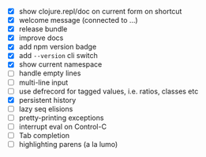 - [x] show clojure.repl/doc on current form on shortcut
- [x] welcome message (connected to ...)
- [x] release bundle
- [x] improve docs
- [x] add npm version badge
- [x] add `--version` cli switch
- [x] show current namespace
- [ ] handle empty lines
- [ ] multi-line input
- [ ] use defrecord for tagged values, i.e. ratios, classes etc
- [x] persistent history
- [ ] lazy seq elisions
- [ ] pretty-printing exceptions
- [ ] interrupt eval on Control-C
- [ ] Tab completion
- [ ] highlighting parens (a la lumo)
